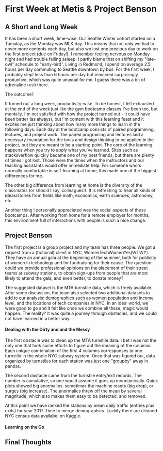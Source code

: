 # First Week at Metis & Project Benson
  
## A Short and Long Week
It has been a short week, time-wise. Our Seattle Winter cohort started on a Tuesday, as the Monday was MLK day. This means that not only we had to cover more contents each day, but also we lost one precious day to work on the first project (due on Friday!). I remember feeling nervous on Monday night and had trouble falling asleep. I partly blame that on shifting my "late-owl" schedule to "early-bird". Living in Redmond, I spend on average 2.5 hours per day commuting to Seattle downtown by bus. For the first week, I probably slept less than 6 hours per day but remained surprisingly productive, which was quite unusual for me. I guess there was a bit of adrenaline rush there.
  
The outcome?
  
It turned out a long week, productivity-wise. To be honest, I felt exhausted at the end of the week just like the gym bootcamp classes I've been too, but mentally. I'm not satisfied with how the project turned out - it could have been better (as always), but I'm content with this learning feast and it excites me just thinking about how many more things to learn in the following days. Each day at the bootcamp consists of paired programming, lectures, and project work. The paired programing and lectures laid a necessary foundation for the tools and design thinking to be applied in the project, but they are meant to be a starting point. The core of the learning happens when you try to apply what you've learned. Sites such as stackoverflow quickly became one of my best friends, but there are plenty of times I got lost. Those were the times when the instructors and our teaching assistants would offer immediate help. For someone who's normally comfortable in self-learning at home, this made one of the biggest differences for me.   

The other big difference from learning at home is the diversity of the classmates (or should I say, colleagues!). It is refreshing to hear all kinds of ideas/stories from fields like math, economics, earth sciences, astronomy, etc. 

Another thing I personally appreciated was the social aspects of these bootcamps. After working from home for a remote employer for months, this environment full of interactions with people is such a nice change.
## Project Benson  

The first project is a group project and my team has three people. We got a request from a (fictional) client in NYC, WomenTechWomenYes(WTWY). They have an annual gala at the beginning of the summer, both for publicity of women in technology and for fundraising for their cause. The question: could we provide professional opinions on the placement of their street teams at subway stations, to obtain sign-ups from people that are most likely to attend the gala, and even better, to donate money?
  
The suggested dataset is the MTA turnstile data, which is freely available. After some discussion, the team also selected two additional datasets to add to our analysis: demographics such as women population and income level, and the locations of tech companies in NYC. In an ideal world, we were good to go and it felt like once we combine all these, magic would happen. The reality? It was quite a journey through obstacles, and we could not have learned in a better way.

#### Dealing with the Dirty and and the Messy
The first obstacle was to clean up the MTA turnstile data. I bet I was not the only one that took some efforts to figure out the meaning of the columns. Each unique combination of the first 4 columns corresponses to one turnstile in the whole NYC subway system. Once that was figured out, data organized by turnstiles for each station was just one "groupby" away in pandas. 
  
The second obstacle came from the turnstile entry/exit records. The number is cumulative, so one would assume it goes up monotonically. Quick plots showed big anormalies: sometimes the machine resets (big drop), or surges (big increase). The anormalies threw off the mean by several magnitude, which also makes them easy to be detected, and removed.

At this point we have ranked the stations by mean daily traffic (entries plus exits) for year 2017. Time to merge demographics. Luckily there are cleaned NYC census data availabel on Kaggle.

#### Learning on the Go

## Final Thoughts  



